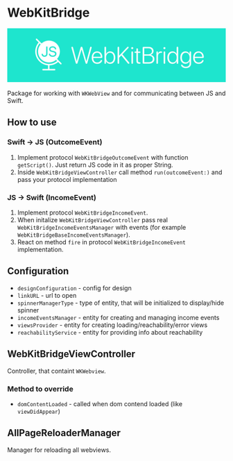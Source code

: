 # WebKitBridge

![](./Resources/wk_logo.jpg)

Package for working with `WKWebView` and for communicating between JS and Swift.

## How to use

### Swift -> JS (OutcomeEvent)

1. Implement protocol `WebKitBridgeOutcomeEvent` with function `getScript()`. Just return JS code in it as proper String.
2. Inside `WebKitBridgeViewController` call method `run(outcomeEvent:)` and pass your protocol implementation

### JS -> Swift (IncomeEvent)

1. Implement protocol `WebKitBridgeIncomeEvent`. 
2. When initalize `WebKitBridgeViewController` pass real `WebKitBridgeIncomeEventsManager` with events (for example `WebKitBridgeBaseIncomeEventsManager`).
3. React on method `fire` in protocol `WebKitBridgeIncomeEvent` implementation.

## Configuration

- `designConfiguration` - config for design
- `linkURL` - url to open
- `spinnerManagerType` - type of entity, that will be initialized to display/hide spinner
- `incomeEventsManager` - entity for creating and managing income events
- `viewsProvider` - entity for creating loading/reachability/error views
- `reachabilityService` - entity for providing info about reachability

## WebKitBridgeViewController

Controller, that containt `WKWebview`.

### Method to override

- `domContentLoaded` - called when dom contend loaded (like `viewDidAppear`) 

## AllPageReloaderManager

Manager for reloading all webviews.
